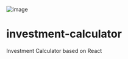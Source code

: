 ![image](https://github.com/user-attachments/assets/3de4e19c-8828-43bf-b0a6-65cd310318ee)


# investment-calculator
 Investment Calculator based on React

